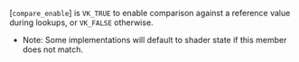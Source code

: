 [`compare_enable`] is `VK_TRUE` to enable comparison against a
reference value during lookups, or `VK_FALSE` otherwise.
 - Note: Some implementations will default to shader state if this member does not match.